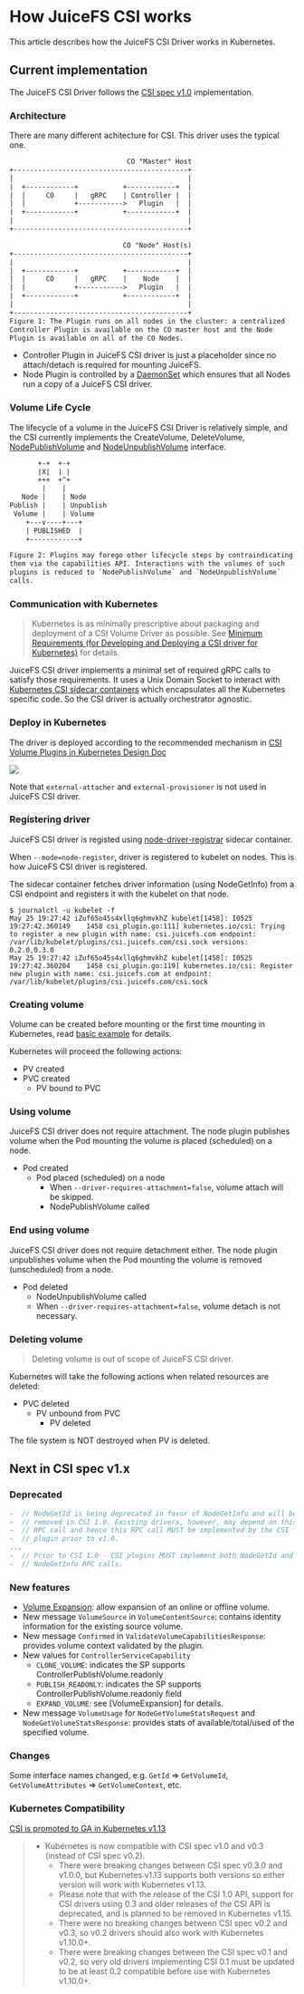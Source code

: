 # How JuiceFS CSI works

This article describes how the JuiceFS CSI Driver works in Kubernetes.

## Current implementation

The JuiceFS CSI Driver follows the [CSI spec v1.0](https://github.com/container-storage-interface/spec/blob/release-1.0/spec.md) implementation.

### Architecture

There are many different achitecture for CSI. This driver uses the typical one.

```txt
                             CO "Master" Host
+-------------------------------------------+
|                                           |
|  +------------+           +------------+  |
|  |     CO     |   gRPC    | Controller |  |
|  |            +----------->   Plugin   |  |
|  +------------+           +------------+  |
|                                           |
+-------------------------------------------+

                            CO "Node" Host(s)
+-------------------------------------------+
|                                           |
|  +------------+           +------------+  |
|  |     CO     |   gRPC    |    Node    |  |
|  |            +----------->   Plugin   |  |
|  +------------+           +------------+  |
|                                           |
+-------------------------------------------+
Figure 1: The Plugin runs on all nodes in the cluster: a centralized
Controller Plugin is available on the CO master host and the Node
Plugin is available on all of the CO Nodes.
```

* Controller Plugin in JuiceFS CSI driver is just a placeholder since no attach/detach is required for mounting JuiceFS.
* Node Plugin is controlled by a [DaemonSet](https://kubernetes.io/docs/concepts/workloads/controllers/daemonset/) which ensures that all Nodes run a copy of a JuiceFS CSI driver.

### Volume Life Cycle

The lifecycle of a volume in the JuiceFS CSI Driver is relatively simple, and the CSI currently implements the CreateVolume, DeleteVolume, [NodePublishVolume](https://github.com/container-storage-interface/spec/blob/v0.3.0/spec.md#nodepublishvolume) and [NodeUnpublishVolume](https://github.com/container-storage-interface/spec/blob/v0.3.0/spec.md#nodeunpublishvolume) interface. 

```txt
       +-+  +-+
       |X|  | |
       +++  +^+
        |    |
   Node |    | Node
Publish |    | Unpublish
 Volume |    | Volume
    +---v----+---+
    | PUBLISHED  |
    +------------+

Figure 2: Plugins may forego other lifecycle steps by contraindicating
them via the capabilities API. Interactions with the volumes of such
plugins is reduced to `NodePublishVolume` and `NodeUnpublishVolume`
calls.
```

### Communication with Kubernetes

> Kubernetes is as minimally prescriptive about packaging and deployment of a CSI Volume Driver as possible. See [Minimum Requirements (for Developing and Deploying a CSI driver for Kubernetes)](https://kubernetes-csi.github.io/docs/introduction.html#minimum-requirements-for-developing-and-deploying-a-csi-driver-for-kubernetes) for details.

JuiceFS CSI driver implements a minimal set of required gRPC calls to satisfy those requirements. It uses a Unix Domain Socket to interact with [Kubernetes CSI sidecar containers](https://kubernetes-csi.github.io/docs/sidecar-containers.html) which encapsulates all the Kubernetes specific code. So the CSI driver is actually orchestrator agnostic.

### Deploy in Kubernetes

The driver is deployed according to the recommended mechanism in [CSI Volume Plugins in Kubernetes Design Doc](https://github.com/kubernetes/community/blob/master/contributors/design-proposals/storage/container-storage-interface.md#recommended-mechanism-for-deploying-csi-drivers-on-kubernetes)

![](images/container-storage-interface_diagram1.png)

Note that `external-attacher` and `external-provisioner` is not used in JuiceFS CSI driver.

### Registering driver

JuiceFS CSI driver is registed using [node-driver-registrar](https://kubernetes-csi.github.io/docs/node-driver-registrar.html#csi-node-driver-registrar) sidecar container.

When `--mode=node-register`, driver is registered to kubelet on nodes. This is how JuiceFS CSI driver is registered.

The sidecar container fetches driver information (using NodeGetInfo) from a CSI endpoint and registers it with the kubelet on that node.

```shell
$ journalctl -u kubelet -f
May 25 19:27:42 iZuf65o45s4xllq6ghmvkhZ kubelet[1458]: I0525 19:27:42.360149    1458 csi_plugin.go:111] kubernetes.io/csi: Trying to register a new plugin with name: csi.juicefs.com endpoint: /var/lib/kubelet/plugins/csi.juicefs.com/csi.sock versions: 0.2.0,0.3.0
May 25 19:27:42 iZuf65o45s4xllq6ghmvkhZ kubelet[1458]: I0525 19:27:42.360204    1458 csi_plugin.go:119] kubernetes.io/csi: Register new plugin with name: csi.juicefs.com at endpoint: /var/lib/kubelet/plugins/csi.juicefs.com/csi.sock
```

### Creating volume

Volume can be created before mounting or the first time mounting in Kubernetes, read [basic example](examples/static-provisioning.md) for details.

Kubernetes will proceed the following actions:

* PV created
* PVC created
  * PV bound to PVC

### Using volume

JuiceFS CSI driver does not require attachment. The node plugin publishes volume when the Pod mounting the volume is placed (scheduled) on a node.

* Pod created
  * Pod placed (scheduled) on a node
    * When `--driver-requires-attachment=false`, volume attach will be skipped.
    * NodePublishVolume called

### End using volume

JuiceFS CSI driver does not require detachment either. The node plugin unpublishes volume when the Pod mounting the volume is removed (unscheduled) from a node.

* Pod deleted
  * NodeUnpublishVolume called
  * When `--driver-requires-attachment=false`, volume detach is not necessary.

### Deleting volume

> Deleting volume is out of scope of JuiceFS CSI driver.

Kubernetes will take the following actions when related resources are deleted:

* PVC deleted
  * PV unbound from PVC
    * PV deleted

The file system is NOT destroyed when PV is deleted. 

## Next in CSI spec v1.x

### Deprecated

```go
-  // NodeGetId is being deprecated in favor of NodeGetInfo and will be
-  // removed in CSI 1.0. Existing drivers, however, may depend on this
-  // RPC call and hence this RPC call MUST be implemented by the CSI
-  // plugin prior to v1.0.
...
-  // Prior to CSI 1.0 - CSI plugins MUST implement both NodeGetId and
-  // NodeGetInfo RPC calls.
```

### New features

* [Volume Expansion](https://github.com/container-storage-interface/spec/blob/master/spec.md#controllerexpandvolume): allow expansion of an online or offline volume.
* New message `VolumeSource` in `VolumeContentSource`: contains identity information for the existing source volume.
* New message `Confirmed` in `ValidateVolumeCapabilitiesResponse`: provides volume context validated by the plugin.
* New values for `ControllerServiceCapability`
  * `CLONE_VOLUME`: indicates the SP supports ControllerPublishVolume.readonly
  * `PUBLISH_READONLY`: indicates the SP supports ControllerPublishVolume.readonly field
  * `EXPAND_VOLUME`: see [VolumeExpansion] for details.
* New message `VolumeUsage` for `NodeGetVolumeStatsRequest` and `NodeGetVolumeStatsResponse`: provides stats of available/total/used of the specified volume.

### Changes

Some interface names changed, e.g. `GetId` => `GetVolumeId`, `GetVolumeAttributes` => `GetVolumeContext`, etc.

### Kubernetes Compatibility

[CSI is promoted to GA in Kubernetes v1.13](https://kubernetes.io/blog/2019/01/15/container-storage-interface-ga/)

> * Kubernetes is now compatible with CSI spec v1.0 and v0.3 (instead of CSI spec v0.2).
>   * There were breaking changes between CSI spec v0.3.0 and v1.0.0, but Kubernetes v1.13 supports both versions so either version will work with Kubernetes v1.13.
>   * Please note that with the release of the CSI 1.0 API, support for CSI drivers using 0.3 and older releases of the CSI API is deprecated, and is planned to be removed in Kubernetes v1.15.
>   * There were no breaking changes between CSI spec v0.2 and v0.3, so v0.2 drivers should also work with Kubernetes v1.10.0+.
>   * There were breaking changes between the CSI spec v0.1 and v0.2, so very old drivers implementing CSI 0.1 must be updated to be at least 0.2 compatible before use with Kubernetes v1.10.0+.
